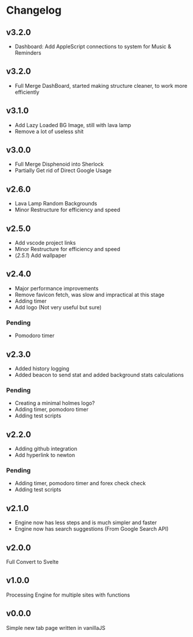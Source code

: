 # Changelog

## v3.2.0

- Dashboard: Add AppleScript connections to system for Music & Reminders


## v3.2.0

- Full Merge DashBoard, started making structure cleaner, to work more efficiently 


## v3.1.0

- Add Lazy Loaded BG Image, still with lava lamp
- Remove a lot of useless shit


## v3.0.0

- Full Merge Disphenoid into Sherlock
- Partially Get rid of Direct Google Usage


## v2.6.0

- Lava Lamp Random Backgrounds
- Minor Restructure for efficiency and speed


## v2.5.0

- Add vscode project links
- Minor Restructure for efficiency and speed
- (*2.5.1*) Add wallpaper


## v2.4.0

- Major performance improvements
- Remove favicon fetch, was slow and impractical at this stage
- Adding timer
- Add logo (Not very useful but sure)

### Pending
- Pomodoro timer


## v2.3.0

- Added history logging
- Added beacon to send stat and added background stats calculations

### Pending
- Creating a minimal holmes logo?
- Adding timer, pomodoro timer
- Adding test scripts


## v2.2.0

- Adding github integration
- Add hyperlink to newton

### Pending
- Adding timer, pomodoro timer and forex check check
- Adding test scripts


## v2.1.0

- Engine now has less steps and is much simpler and faster
- Engine now has search suggestions (From Google Search API)


## v2.0.0

Full Convert to Svelte


## v1.0.0

Processing Engine for multiple sites with functions

## v0.0.0

Simple new tab page written in vanillaJS